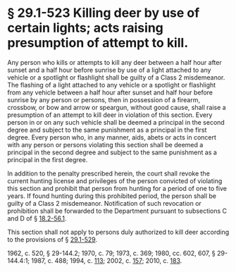 # § 29.1-523 Killing deer by use of certain lights; acts raising presumption of attempt to kill.

<p>Any person who kills or attempts to kill any deer between a half hour after sunset and a half hour before sunrise by use of a light attached to any vehicle or a spotlight or flashlight shall be guilty of a Class 2 misdemeanor. The flashing of a light attached to any vehicle or a spotlight or flashlight from any vehicle between a half hour after sunset and half hour before sunrise by any person or persons, then in possession of a firearm, crossbow, or bow and arrow or speargun, without good cause, shall raise a presumption of an attempt to kill deer in violation of this section. Every person in or on any such vehicle shall be deemed a principal in the second degree and subject to the same punishment as a principal in the first degree. Every person who, in any manner, aids, abets or acts in concert with any person or persons violating this section shall be deemed a principal in the second degree and subject to the same punishment as a principal in the first degree.</p><p>In addition to the penalty prescribed herein, the court shall revoke the current hunting license and privileges of the person convicted of violating this section and prohibit that person from hunting for a period of one to five years. If found hunting during this prohibited period, the person shall be guilty of a Class 2 misdemeanor. Notification of such revocation or prohibition shall be forwarded to the Department pursuant to subsections C and D of § <a href='http://law.lis.virginia.gov/vacode/18.2-56.1/'>18.2-56.1</a>.</p><p>This section shall not apply to persons duly authorized to kill deer according to the provisions of § <a href='http://law.lis.virginia.gov/vacode/29.1-529/'>29.1-529</a>.</p><p>1962, c. 520, § 29-144.2; 1970, c. 79; 1973, c. 369; 1980, cc. 602, 607, § 29-144.4:1; 1987, c. 488; 1994, c. <a href='http://lis.virginia.gov/cgi-bin/legp604.exe?941+ful+CHAP0113'>113</a>; 2002, c. <a href='http://lis.virginia.gov/cgi-bin/legp604.exe?021+ful+CHAP0157'>157</a>; 2010, c. <a href='http://lis.virginia.gov/cgi-bin/legp604.exe?101+ful+CHAP0183'>183</a>.</p>